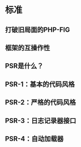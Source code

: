 # 标准

## 打破旧局面的PHP-FIG


## 框架的互操作性


## PSR是什么？


## PSR-1：基本的代码风格


## PSR-2：严格的代码风格


## PSR-3：日志记录器接口


## PSR-4：自动加载器


